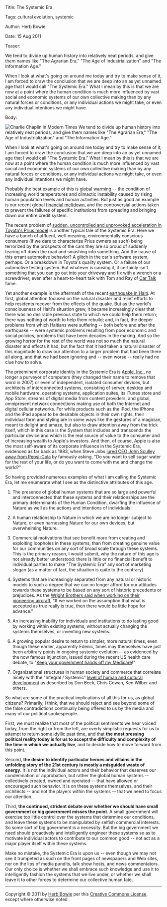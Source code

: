 Title: The Systemic Era

Tags: cultural evolution, systemic

Author: Herb Bowie

Date: 15 Aug 2011

Teaser:

We tend to divide up human history into relatively neat periods, and give them names like "The Agrarian Era," "The Age of Industrialization" and "The Information Age."

When I look at what's going on around me today and try to make sense of it, I am forced to draw the conclusion that we are deep into an as yet unnamed age that I would call "The Systemic Era." What I mean by this is that we are now at a point where the human condition is much more influenced by vast social and economic systems of our own collective making than by any natural forces or conditions, or any individual actions we might take, or even any individual intentions we might have.

Body:

<img src="../../images/charlie-chaplin-in-modern-times.jpg" alt="Charlie Chaplin in Modern Times" title="Charlie Chaplin in Modern Times" class="pic-right"> We tend to divide up human history into relatively neat periods, and give them names like "The Agrarian Era," "The Age of Industrialization" and "The Information Age."

When I look at what's going on around me today and try to make sense of it, I am forced to draw the conclusion that we are deep into an as yet unnamed age that I would call "The Systemic Era." What I mean by this is that we are now at a point where the human condition is much more influenced by vast social and economic systems of our own collective making than by any natural forces or conditions, or any individual actions we might take, or even any individual intentions we might have.

Probably the best example of this is [global warming][] -- the condition of increasing world temperatures  and climactic instability caused by rising human population levels and human activities. But just as good an example is our recent global [financial meltdown][], and the controversial actions taken to prevent the failures of specific institutions from spreading and bringing down our entire credit system.

The recent problem of [sudden, uncontrolled and unprovoked acceleration in Toyota's Prius model][prius] is another typical tale of the Systemic Era. Here we have a bunch of affluent, well-meaning, environmentally conscious consumers (if we  dare to characterize Prius owners as such) being terrorized by the prospects of the cars they are so proud of suddenly tearing off down the road and smashing into something. And the cause of this errant automotive behavior? A glitch in the car's software system, perhaps. Or a breakdown in Toyota's quality system. Or a failure of our automotive testing system. But whatever is causing it, it certainly isn't something that you can go out into your driveway and fix with a wrench or a screwdriver, even after a heart-to-heart talk with Tom and Ray of [Car Talk][] fame.

Yet another example is the aftermath of the recent [earthquake in Haiti][haiti]. At first, global attention focused on the natural disaster and relief efforts to help residents recover from the effects of the quake. But as the world's consciousness of Haiti's situation grew, it became increasingly clear that there was no desirable previous state to which we could help them return; there was nothing of worth to help them rebuild; and, in fact, the deeper problems from which Haitians were suffering -- both before and after the earthquake -- were systemic problems resulting from poor economic and social policies, problems that have been decades in the making. And so the growing horror for the rest of the world was not so much the natural disaster and effects it had, but the fact that it had taken a natural disaster of this magnitude to draw our attention to a larger problem that had been there all along, and that we had been ignoring and -- even worse -- really had no clue how to solve.

The preeminent corporate identity in the Systemic Era is [Apple, Inc.][apple], no longer a purveyor of computers (they changed their name to remove that word in 2007) or even of independent, isolated consumer devices, but architects of interconnected systems, consisting of server, desktop and mobile hardware, operating systems, application suites, its iTunes store and App Store, streams of digital media from content providers, and global, omnipresent network connections making use of both the Internet and digital cellular networks. For while products such as the iPod, the iPhone and the iPad appear to be desirable objects in their own rights, their individual form and styling are in some ways like the gestures of a magician, meant to delight and amaze, but also to draw attention away from the trick itself, which in this case is the System that includes and transcends the particular device and which is the real source of value to the consumer and of increasing wealth to Apple's investors. And then, of course, Apple is also the most self-aware of its corporate influence in the Systemic Era, evidenced as far back as 1983, when Steve Jobs [lured CEO John Sculley away from Pepsi-Cola][pepsi] by famously asking, "Do you want to sell sugar water for the rest of your life, or do you want to come with me and change the world?"

So having provided numerous examples of what I am calling the Systemic Era, let me enumerate what I see as the distinctive attributes of this age.

1. The presence of global human systems that are so large and powerful and interconnected that these systems and their relationships are the primary determinants of the Human Condition, dwarfing the influence of Nature as well as the actions and intentions of individuals.

2. A human relationship to Nature in which we are no longer subject to Nature, or even harnessing Nature for our own devices, but overwhelming Nature.

3. Commercial motivations that see benefit more from creating and exploiting loopholes in these systems, than from creating genuine value for our communities on any sort of broad scale through these systems. This is the primary reason, I would submit, why the nature of this age is not already better understood: there is little or no financial benefit to individual parties to make "The Systemic Era" any sort of marketing slogan (as a matter of fact, the situation is quite to the contrary).

4. Systems that are increasingly separated from any natural or historic models to such a degree that we can no longer afford for our attitudes towards these systems to be based on any sort of historic precedents or prejudices. As the [Wright Brothers said when working on their pioneering aircraft][wrightbros], "If we worked on the assumption that what is accepted as true really is true, then there would be little hope for advance."

5. An increasing inability for individuals and institutions to do lasting good by working within existing systems, without actually changing the systems themselves, or inventing new systems.

6. A growing popular desire to return to simpler, more natural times, even though these earlier, apparently Edenic, times may themselves have just been arbitrary points in ongoing systemic evolution -- as evidenced by the now famous injunction, issued during the recent US health care debate, to "[Keep your government hands off my Medicare][medicare]!"

7. Organizational structures in human society and commerce that correlate nicely with the "Integral / Systemic" [level of human and cultural development][levels] as described by Don Beck, Chris Cowan, Ken Wilber and others.

So what are some of the practical implications of all this for us, as global citizens? Primarily, I think, that we should reject and see beyond some of the false contradictions continually being offered to us by the media and many of our political spokespeople.

First, we must realize that most of the political sentiments we hear voiced today, from the right or from the left, are overly simplistic requests for us to attempt to return some idyllic past time, and that **the most pressing political reality today is for us to accept the difficulty and complexity of the time in which we actually live**, and to decide how to move forward from this point.

Second, **the desire to identify particular heroes and villains in the unfolding story of the 21st century is mostly a misguided waste of energy**. It is not the individual actors and their behavior that deserves our condemnation or approbation, but rather the global human systems -- collectively created, owned and operated -- that have allowed or encouraged such behavior. It is on these systems themselves, and their architects -- and not the players within the systems -- that we need to focus our attention.

Third, **the continued, strident debate over whether we should have small government or big government misses the point**. A small government will exercise too little control over the systems that determine our conditions, and leave these systems to be manipulated by selfish commercial interests. So some sort of big government is a necessity. But the big government we need should proactively and intelligently engineer these systems so as to motivate individual actors to contribute to our common good -- not act as a major player itself within these systems.

Make no mistake, the Systemic Era is upon us -- even though we may not see it trumpeted as such on the front pages of newspapers and Web sites, nor on the lips of media pundits, talk show hosts, and news commentators. Our only choice is whether we shall embrace such knowledge and use it to intelligently fashion the systems that we live under, or whether we shall leave it to other forces to determine our collective human fate.

----

Copyright &copy; 2011 by [Herb Bowie](http://www.herbbowie.com) per this [Creative Commons License](http://creativecommons.org/licenses/by-nc-nd/3.0/), except where otherwise noted

[global warming]: http://en.wikipedia.org/wiki/Global_warming
[financial meltdown]: http://en.wikipedia.org/wiki/Financial_crisis_of_2007–2010
[prius]: http://www.bloomberg.com/apps/news?pid=20601209&sid=ad.SUVyWEEiA
[car talk]: http://www.cartalk.com/
[haiti]: http://www.unicef.org/infobycountry/haiti_52571.html
[apple]: http://www.apple.com/
[pepsi]: http://en.wikipedia.org/wiki/Steve_Jobs#Beginnings_of_Apple_Computer
[wrightbros]: http://wrightbrothers.info/quotes
[medicare]: http://www.huffingtonpost.com/bob-cesca/get-your-goddamn-governme_b_252326.html
[levels]: developmental-levels
